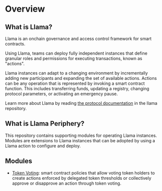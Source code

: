 # Overview

## What is Llama?

Llama is an onchain governance and access control framework for smart contracts.

Using Llama, teams can deploy fully independent instances that define granular roles and permissions for executing transactions, known as "actions".

Llama instances can adapt to a changing environment by incrementally adding new participants and expanding the set of available actions. Actions can be any operation that is represented by invoking a smart contract function. This includes transferring funds, updating a registry, changing protocol parameters, or activating an emergency pause.

Learn more about Llama by reading [the protocol documentation](https://github.com/llamaxyz/llama/tree/main/docs) in the llama repository.

## What is Llama Periphery?

This repository contains supporting modules for operating Llama instances. Modules are extensions to Llama instances that can be adopted by using a Llama action to configure and deploy.

## Modules

- [Token Voting](https://github.com/llamaxyz/llama-periphery/tree/main/docs/token-voting/README.md): smart contract policies that allow voting token holders to create actions enforced by delegated token thresholds or collectively approve or disapprove an action through token voting.
